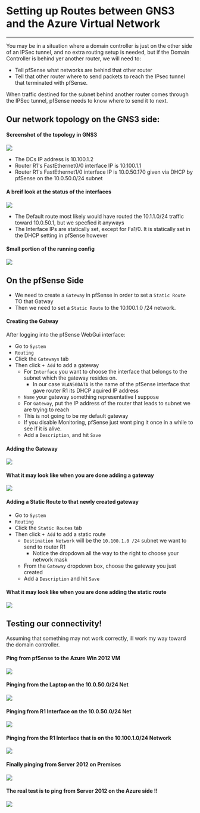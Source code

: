 Setting up Routes between GNS3 and the Azure Virtual Network
=======================
----------------------
You may be in a situation where a domain controller is just on the other side of an IPSec tunnel, and no extra routing setup is needed, but if the Domain Controller is behind yer another router, we will need to:
* Tell pfSense what networks are behind that other router
* Tell that other router where to send packets to reach the IPsec tunnel that terminated with pfSense.

When traffic destined for the subnet behind another router comes through the IPSec tunnel, pfSense needs to know where to send it to next. 

Our network topology on the GNS3 side:
------------


#### Screenshot of the topology in GNS3
![](pics/GNS3Topology.png)

* The DCs IP address is 10.100.1.2
* Router R1's FastEthernet0/0 interface IP is 10.100.1.1 
* Router R1's FastEthernet1/0 interface IP is 10.0.50.170 given via DHCP by pfSense on the 10.0.50.0/24 subnet

#### A breif look at the status of the interfaces
![](pics/R1interfaceBrief.png)

* The Default route most likely would have routed the 10.1.1.0/24 traffic toward 10.0.50.1, but we specfied it anyways
* The Interface IPs are statically set, except for Fa1/0. It is statically set in the DHCP setting in pfSense however

#### Small portion of the running config
![](pics/interfaceAndRouteSettings.png)

On the pfSense Side
-----------------

* We need to create a `Gateway` in pfSense in order to set a `Static Route` TO that Gatway
* Then we need to set a `Static Route` to the 10.100.1.0 /24 network.

#### Creating the Gatway
After logging into the pfSense WebGui interface:
* Go to `System`
* `Routing`
* Click the `Gateways` tab
* Then click `+ Add` to add a gateway
  * For `Interface` you want to choose the interface that belongs to the subnet which the gateway resides on.
    * In our case `VLAN50DATA` is the name of the pfSense interface that gave router R1 its DHCP aquired IP address
  * `Name` your gateway something representative I suppose
  * For `Gateway`, put the IP address of the router that leads to subnet we are trying to reach
  * This is not going to be my default gateway
  * If you disable Monitoring, pfSense just wont ping it once in a while to see if it is alive.
  * Add a `Description`, and hit `Save`
 
#### Adding the Gateway
![](pics/pfSenseGatewaytoGNS3edit.png)

#### What it may look like when you are done adding a gateway
![](pics/pfSenseGatewaytoGNS3.png)


#### Adding a Static Route to that newly created gateway
* Go to `System`
* `Routing`
* Click the `Static Routes` tab
* Then click `+ Add` to add a static route
  * `Destination Network` will be the `10.100.1.0 /24` subnet we want to send to router R1
    * Notice the dropdown all the way to the right to choose your network mask
  * From the `Gateway` dropdown box, choose the gateway you just created
  * Add a `Description` and hit `Save`

#### What it may look like when you are done adding the static route
![](pics/pfSenseStaticRoutetoGNS3.png)

Testing our connectivity!
-------------------

Assuming that something may not work correctly, ill work my way toward the domain controller.

#### Ping from pfSense to the Azure Win 2012 VM
![](pics/pingfrompfsesne.png)

#### Pinging from the Laptop on the 10.0.50.0/24 Net
![](pics/pingfromlaptop.png)

#### Pinging from R1 Interface on the 10.0.50.0/24 Net
![](pics/pingfromR1wanside.png)

#### Pinging from the R1 Interface that is on the 10.100.1.0/24 Network
![](pics/pingfromR1lanside.png)

#### Finally pinging from Server 2012 on Premises
![](pics/pingfromserver2012ingns3.png)

#### The real test is to ping from Server 2012 on the Azure side !!
![](pics/pingfromserver2012ingns3.png)






